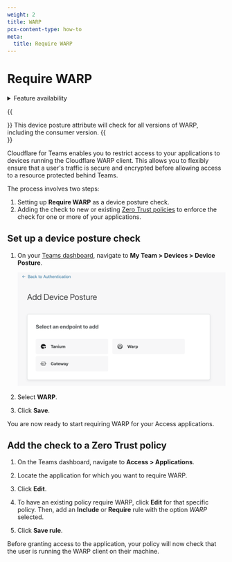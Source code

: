 ```yaml
---
weight: 2
title: WARP
pcx-content-type: how-to
meta:
  title: Require WARP
---
```


# Require WARP

<details>
<summary>Feature availability</summary>
<div>

| Operating Systems | [WARP mode required](/cloudflare-one/connections/connect-devices/warp/#warp-client-modes) | [Teams plans](https://www.cloudflare.com/teams-pricing/) |
| ----------------- | ----------------------------------------------------------------------------------------- | -------------------------------------------------------- |
| All systems       | WARP with Gateway                                                                         | All plans                                                |

</div>
</details>

{{<Aside type="note">}}
This device posture attribute will check for all versions of WARP, including the consumer version.
{{</Aside>}}

Cloudflare for Teams enables you to restrict access to your applications to devices running the Cloudflare WARP client. This allows you to flexibly ensure that a user's traffic is secure and encrypted before allowing access to a resource protected behind Teams.

The process involves two steps:

1.  Setting up **Require WARP** as a device posture check.
2.  Adding the check to new or existing [Zero Trust policies](/cloudflare-one/policies/zero-trust/) to enforce the check for one or more of your applications.

## Set up a device posture check

1.  On your [Teams dashboard](https://dash.teams.cloudflare.com/), navigate to **My Team > Devices > Device Posture**.

    ![Device Posture](../../static/documentation/identity/devices/device-posture.png)

2.  Select **WARP**.

3.  Click **Save**.

You are now ready to start requiring WARP for your Access applications.

## Add the check to a Zero Trust policy

1.  On the Teams dashboard, navigate to **Access > Applications**.

2.  Locate the application for which you want to require WARP.

3.  Click **Edit**.

4.  To have an existing policy require WARP, click **Edit** for that specific policy. Then, add an **Include** or **Require** rule with the option _WARP_ selected.

5.  Click **Save rule**.

Before granting access to the application, your policy will now check that the user is running the WARP client on their machine.
